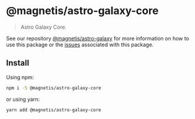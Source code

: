 # @magnetis/astro-galaxy-core

> Astro Galaxy Core.

See our repository [@magnetis/astro-galaxy](https://github.com/magnetis/astro-galaxy) for more information on how to use this package or the [issues](https://github.com/magnetis/astro-galaxy/issues?q=is%3Aopen+is%3Aissue+label%3Aastro-galaxy-core) associated with this package.

## Install

Using npm:

```sh
npm i -S @magnetis/astro-galaxy-core
```

or using yarn:

```sh
yarn add @magnetis/astro-galaxy-core
```
